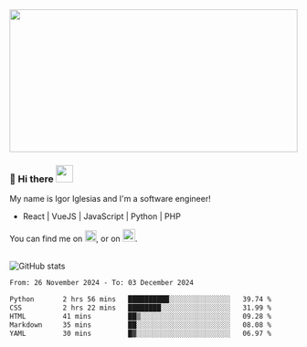 <img src="https://c.tenor.com/KjVxfRrrncUAAAAd/matrix.gif" width="100%" height="250px">

### 🔭 Hi there <img src="https://raw.githubusercontent.com/MartinHeinz/MartinHeinz/master/wave.gif" width="30px">


My name is Igor Iglesias and I'm a software engineer!
<br>

<ul>
  <li> React | VueJS | JavaScript | Python | PHP </li>
</ul>
You can find me on <a href="https://twitter.com/IgorIglesias5"><img src="https://i.imgur.com/JLLlB5S.png" width="20px"></a>, or on <a href="https://www.linkedin.com/in/igor-iglesias-62478428/"><img src="https://i.imgur.com/PXyIkWx.png" width="22px"></a>.

<br>
<br>

![GitHub stats](https://github-readme-stats.vercel.app/api?username=igoiglesias&show_icons=true&count_private=true&theme=chartreuse-dark&hide_title=true)

<!--START_SECTION:waka-->

```txt
From: 26 November 2024 - To: 03 December 2024

Python       2 hrs 56 mins   ██████████░░░░░░░░░░░░░░░   39.74 %
CSS          2 hrs 22 mins   ████████░░░░░░░░░░░░░░░░░   31.99 %
HTML         41 mins         ██▒░░░░░░░░░░░░░░░░░░░░░░   09.28 %
Markdown     35 mins         ██░░░░░░░░░░░░░░░░░░░░░░░   08.08 %
YAML         30 mins         █▓░░░░░░░░░░░░░░░░░░░░░░░   06.97 %
```

<!--END_SECTION:waka-->
